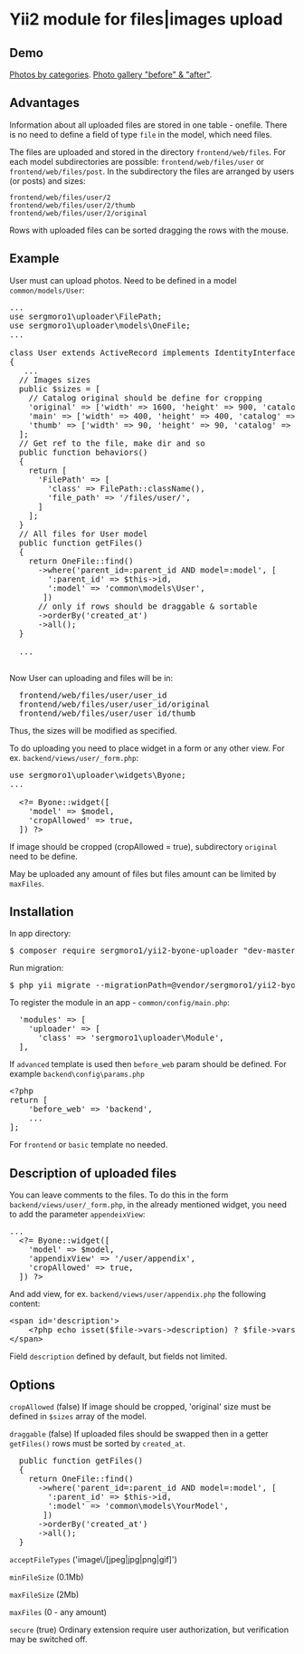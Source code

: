 <h1>Yii2 module for files|images upload</h1>

<h2>Demo</h2>
<a href='http://sample.vorst.ru/photo/index'>Photos by categories</a>.
<a href='http://sample.vorst.ru/stout/index'>Photo gallery "before" & "after"</a>.

<h2>Advantages</h2>
Information about all uploaded files are stored in one table - onefile. 
There is no need to define a field of type <code>file</code> in the model, which need files.

The files are uploaded and stored in the directory <code>frontend/web/files</code>. 
For each model subdirectories are possible: <code>frontend/web/files/user</code> or <code>frontend/web/files/post</code>. 
In the subdirectory the files are arranged by users (or posts) and sizes:
<pre>
<code>frontend/web/files/user/2</code>
<code>frontend/web/files/user/2/thumb</code>
<code>frontend/web/files/user/2/original</code>
</pre>

Rows with uploaded files can be sorted dragging the rows with the mouse.

<h2>Example</h2>
User must can upload photos. Need to be defined in a model <code>common/models/User</code>:

<pre>
...
use sergmoro1\uploader\FilePath;
use sergmoro1\uploader\models\OneFile;
...

class User extends ActiveRecord implements IdentityInterface
{
   ...
  // Images sizes
  public $sizes = [
    // Catalog original should be define for cropping
    'original' =&gt; ['width' =&gt; 1600, 'height' =&gt; 900, 'catalog' =&gt; 'original'],
    'main' =&gt; ['width' =&gt; 400, 'height' =&gt; 400, 'catalog' =&gt; ''],
    'thumb' =&gt; ['width' =&gt; 90, 'height' =&gt; 90, 'catalog' =&gt; 'thumb'],
  ];
  // Get ref to the file, make dir and so
  public function behaviors()
  {
    return [
      'FilePath' =&gt; [
        'class' =&gt; FilePath::className(),
        'file_path' =&gt; '/files/user/',
      ]
    ];
  }
  // All files for User model
  public function getFiles()
  {
    return OneFile::find()
      -&gt;where('parent_id=:parent_id AND model=:model', [
        ':parent_id' =&gt; $this-&gt;id,
        ':model' =&gt; 'common\models\User',
       ])
      // only if rows should be draggable & sortable
      -&gt;orderBy('created_at')
      -&gt;all();
  }

  ...

</pre>

Now User can uploading and files will be in:
<pre>
  frontend/web/files/user/user_id
  frontend/web/files/user/user_id/original
  frontend/web/files/user/user_id/thumb
</pre>

Thus, the sizes will be modified as specified.

To do uploading you need to place widget in a form or any other view. 
For ex. <code>backend/views/user/_form.php</code>:

<pre>
use sergmoro1\uploader\widgets\Byone;
...

  &lt;?= Byone::widget([
    'model' =&gt; $model,
    'cropAllowed' =&gt; true,
  ]) ?&gt;
</pre>

If image should be cropped (cropAllowed = true), subdirectory <code>original</code> need to be define.

May be uploaded any amount of files but files amount can be limited by <code>maxFiles</code>.

<h2>Installation</h2>

In app directory:

<pre>
$ composer require sergmoro1/yii2-byone-uploader "dev-master"
</pre>

Run migration:
<pre>
$ php yii migrate --migrationPath=@vendor/sergmoro1/yii2-byone-uploader/migrations
</pre>

To register the module in an app - <code>common/config/main.php</code>:
<pre>
  'modules' =&gt; [
    'uploader' =&gt; [
      'class' =&gt; 'sergmoro1\uploader\Module',
  ],
</pre>

If <code>advanced</code> template is used then <code>before_web</code> param should be defined.
For example <code>backend\config\params.php</code>
<pre>
&lt;?php
return [
	'before_web' =&gt; 'backend',
    ...
];
</pre>

For <code>frontend</code> or <code>basic</code> template no needed.

<h2>Description of uploaded files</h2>

You can leave comments to the files. To do this in the form <code>backend/views/user/_form.php</code>,
in the already mentioned widget, you need to add the parameter <code>appendeixView</code>:

<pre>
...
  &lt;?= Byone::widget([
    'model' =&gt; $model,
    'appendixView' =&gt; '/user/appendix',
    'cropAllowed' =&gt; true,
  ]) ?&gt;
</pre>

And add view, for ex. <code>backend/views/user/appendix.php</code>
the following content:

<pre>
&lt;span id='description'&gt;
	&lt;?php echo isset($file-&gt;vars-&gt;description) ? $file-&gt;vars-&gt;description : ''; ?&gt;
&lt;/span&gt;
</pre>

Field <code>description</code> defined by default, but fields not limited.

<h2>Options</h2>

<code>cropAllowed</code> (false)
If image should be cropped, 'original' size must be defined in <code>$sizes</code> array of the model.

<code>draggable</code> (false)
If uploaded files should be swapped then in a getter <code>getFiles()</code> rows must be sorted by <code>created_at</code>. 

<pre>
  public function getFiles()
  {
    return OneFile::find()
      -&gt;where('parent_id=:parent_id AND model=:model', [
        ':parent_id' =&gt; $this-&gt;id,
        ':model' =&gt; 'common\models\YourModel',
       ])
      -&gt;orderBy('created_at')
      -&gt;all();
  }
</pre>

<code>acceptFileTypes</code> ('image\\/[jpeg|jpg|png|gif]')

<code>minFileSize</code> (0.1Mb)

<code>maxFileSize</code> (2Mb)

<code>maxFiles</code> (0 - any amount)

<code>secure</code> (true)
Ordinary extension require user authorization, but verification may be switched off.
